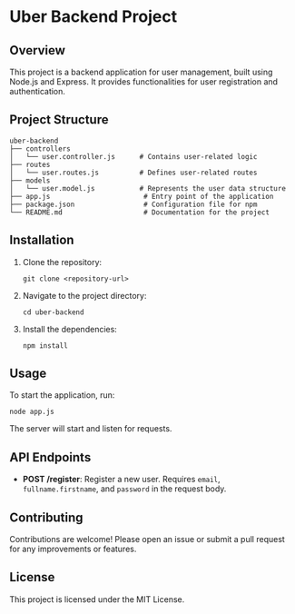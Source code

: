 # Uber Backend Project

## Overview
This project is a backend application for user management, built using Node.js and Express. It provides functionalities for user registration and authentication.

## Project Structure
```
uber-backend
├── controllers
│   └── user.controller.js      # Contains user-related logic
├── routes
│   └── user.routes.js          # Defines user-related routes
├── models
│   └── user.model.js           # Represents the user data structure
├── app.js                       # Entry point of the application
├── package.json                 # Configuration file for npm
└── README.md                    # Documentation for the project
```

## Installation
1. Clone the repository:
   ```
   git clone <repository-url>
   ```
2. Navigate to the project directory:
   ```
   cd uber-backend
   ```
3. Install the dependencies:
   ```
   npm install
   ```

## Usage
To start the application, run:
```
node app.js
```
The server will start and listen for requests.

## API Endpoints
- **POST /register**: Register a new user. Requires `email`, `fullname.firstname`, and `password` in the request body.

## Contributing
Contributions are welcome! Please open an issue or submit a pull request for any improvements or features.

## License
This project is licensed under the MIT License.